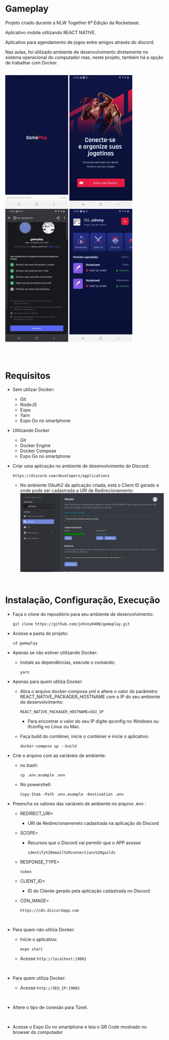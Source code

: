 # Gameplay

Projeto criado durante a NLW Together 6ª Edição da Rocketseat.

Aplicativo mobile utilizando REACT NATIVE.

Aplicativo para agendamento de jogos entre amigos através do discord.

Nas aulas, foi utilizado ambiente de desenvolvimento diretamente no sistema operacional do computador mas, neste projeto, também há a opção de trabalhar com Docker.

<br>

<img src="./docs/screen1.jpg" alt="Tela do Aplicativo: Splash" width="200"/>
<img src="./docs/screen2.jpg" alt="Tela do Aplicativo: Splash" width="200"/>
<img src="./docs/screen3.jpg" alt="Tela do Aplicativo: Splash" width="200"/>
<img src="./docs/screen4.jpg" alt="Tela do Aplicativo: Splash" width="200"/>

<br><br>


# Requisitos

- Sem utilizar Docker:
  - Git
  - NodeJS
  - Expo
  - Yarn
  - Expo Go no smartphone

- Utilizando Docker
  - Git
  - Docker Engine
  - Docker Compose
  - Expo Go no smartphone

- Criar uma aplicação no ambiente de desenvolvimento do Discord:
  ```
  https://discord.com/developers/applications
  ```
  - No ambiente OAuth2 da aplicação criada, está o Client ID gerado e onde pode ser cadastrada a URI de Redirecionamento:
  !['Tela da Aplicação no Discord Developers'](./docs/discord-app-oauth2.png)

<br>

# Instalação, Configuração, Execução

- Faça o clone do repositório para seu ambiente de desenvolvimento:
  ```
  git clone https://github.com/johnny0408/gameplay.git
  ```

- Acesse a pasta do projeto:
  ```
  cd gameplay
  ```

- Apenas se não estiver utilizando Docker:

  - Instale as dependências, execute o comando:
    ```
    yarn
    ```

- Apenas para quem utiliza Docker:


  - Abra o arquivo docker-compose.yml e altere o valor do parâmetro REACT_NATIVE_PACKAGER_HOSTNAME com o IP do seu ambiente de desenvolvimento:

    ```
    REACT_NATIVE_PACKAGER_HOSTNAME=SEU_IP
    ```
    - Para encontrar o valor do seu IP digite ipconfig no Windows ou ifconfig no Linux ou Mac.

  - Faça build do contêiner, inicie o contêiner e inicie o aplicativo:

    ```
    docker-compose up --build
    ```

- Crie o arquivo com as variáveis de ambiente:

  - no bash:
    ```
    cp .env.example .env
    ```

  - No powershell:
    ```
    Copy-Item -Path .env.example -Destination .env
    ```


- Preencha os valores das variáveis de ambiente no arquivo .env :
    - REDIRECT_URI=
      - URI de Redirecionameneto cadastrada na aplicação do Discord
    - SCOPE=
      - Recursos que o Discord vai permitir que o APP acesse
        ```
        identify%20email%20connections%20guilds
        ```
    - RESPONSE_TYPE=
      ```
      token
      ```
    - CLIENT_ID=
      - ID do Cliente gerado pela aplicação cadastrada no Discord
    - CDN_IMAGE=

      ```
      https://cdn.discordapp.com
      ```
<br>

- Para quem não utiliza Docker:

  - Inicie o aplicativo:
     ```
     expo start
     ```

  - Acesse `http://localhost:19002`


<br>

- Para quem utiliza Docker:

  - Acesse `http://SEU_IP:19002`

<br>

- Altere o tipo de conexão para Túnel.

<br>

- Acesse o Expo Go no smartphone e leia o QR Code mostrado no browser do computador
